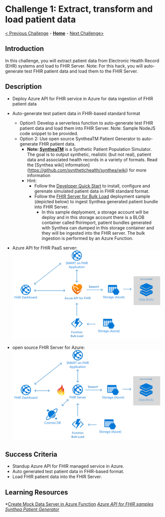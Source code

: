 # Challenge 1: Extract, transform and load patient data

[< Previous Challenge](./Challenge00.md) - **[Home](../readme.md)** - [Next Challenge>](./Challenge02.md)

## Introduction

In this challenge, you will extract patient data from Electronic Health Record (EHR) systems and load to FHIR Server.  Note: For this hack, you will auto-generate test FHIR patient data and load them to the FHIR Server.

## Description

   - Deploy Azure API for FHIR service in Azure for data ingestion of FHIR patient data
   - Auto-generate test patient data in FHIR-based standard format
      - Option1: Develop a serverless function to auto-generate test FHIR patient data and load them into FHIR Server. Note: Sample NodeJS code snippet to be provided.
      - Option 2: Use open source SyntheaTM Patient Generator to auto-generate FHIR patient data.
         -  **Note: [SyntheaTM](https://github.com/synthetichealth/synthea#syntheatm-patient-generator)** is a Synthetic Patient Population Simulator. The goal is to output synthetic, realistic (but not real), patient data and associated health records in a variety of formats.  Read the [Synthea wiki] information](https://github.com/synthetichealth/synthea/wiki) for more information
         - Hint: 
            - Follow the [Developer Quick Start](https://github.com/synthetichealth/synthea#developer-quick-start) to install, configure and gerenate simulated patient data in FHIR standard format.
            - Follow the [FHIR Server for Bulk Load](https://github.com/microsoft/fhir-server-samples) deployment sample (depicted below) to ingest Synthea generated patient bundle into FHIR Server.      
               - In this sample deplyoment, a storage account will be deploy and in this storage account there is a BLOB container called fhirimport, patient bundles generated with Synthea can dumped in this storage container and they will be ingested into the FHIR server. The bulk ingestion is performed by an Azure Function.

- Azure API for FHIR PaaS server:
![Azure API for FHIR PaaS server:](../Resources/fhir-server-samples-paas.png)

- open source FHIR Server for Azure:
![open source FHIR Server for Azure:](../Resources/fhir-server-samples-oss.png)
   

## Success Criteria

   - Standup Azure API for FHIR managed service in Azure.
   - Auto generated test patient data in FHIR-based format.
   - Load FHIR patient data into the FHIR Server.


## Learning Resources

*[Create Mock Data Server in Azure Function](https://medium.com/@hharan618/create-your-own-mock-data-server-in-azure-functions-7a93972fbfd1)
*[Azure API for FHIR samples](https://github.com/microsoft/fhir-server-samples)*
*[Synthea Patient Generator](https://github.com/synthetichealth/synthea#syntheatm-patient-generator)*
